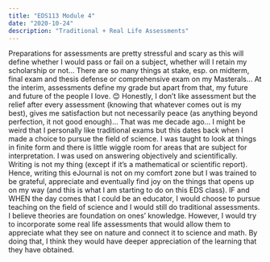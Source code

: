 ```yaml
---
title: "EDS113 Module 4"
date: "2020-10-24"
description: "Traditional + Real Life Assessments"
---
```


Preparations for assessments are pretty stressful and scary as this will define whether I would pass or fail on a subject, whether will I retain my scholarship or not… There are so many things at stake, esp. on midterm, final exam and thesis defense or comprehensive exam on my Masterals… At the interim, assessments define my grade but apart from that, my future and future of the people I love. 😊
Honestly, I don’t like assessment but the relief after every assessment (knowing that whatever comes out is my best), gives me satisfaction but not necessarily peace (as anything beyond perfection, it not good enough)… That was me decade ago…
I might be weird that I personally like traditional exams but this dates back when I made a choice to pursue the field of science. I was taught to look at things in finite form and there is little wiggle room for areas that are subject for interpretation. I was used on answering objectively and scientifically. Writing is not my thing (except if it’s a mathematical or scientific report). Hence, writing this eJournal is not on my comfort zone but I was trained to be grateful, appreciate and eventually find joy on the things that opens up on my way (and this is what I am starting to do on this EDS class).
IF and WHEN the day comes that I could be an educator, I would choose to pursue teaching on the field of science and I would still do traditional assessments. I believe theories are foundation on ones’ knowledge. However, I would try to incorporate some real life assessments that would allow them to appreciate what they see on nature and connect it to science and math. By doing that, I think they would have deeper appreciation of the learning that they have obtained.


